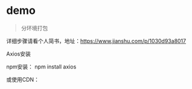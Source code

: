 # demo

> 分环境打包

详细步骤请看个人简书，地址：https://www.jianshu.com/p/1030d93a8017





Axios安装

npm安装：
   npm install axios
  
或使用CDN：
   <script src="https://unpkg.com/axios/dist/axios.min.js"></script>
